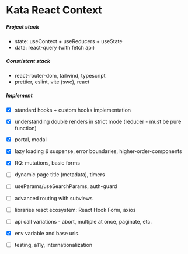 # Kata React Context

##### Project stack

-   state: useContext + useReducers + useState
-   data: react-query (with fetch api)

##### Constistent stack

-   react-router-dom, tailwind, typescript
-   prettier, eslint, vite (swc), react

##### Implement

-   [x] standard hooks + custom hooks implementation
-   [x] understanding double renders in strict mode (reducer - must be pure function)
-   [x] portal, modal
-   [x] lazy loading & suspense, error boundaries, higher-order-components
-   [x] RQ: mutations, basic forms

-   [ ] dynamic page title (metadata), timers
-   [ ] useParams/useSearchParams, auth-guard
-   [ ] advanced routing with subviews
-   [ ] libraries react ecosystem: React Hook Form, axios
-   [ ] api call variations - abort, multiple at once, paginate, etc.
-   [x] env variable and base urls.
-   [ ] testing, a11y, internationalization
